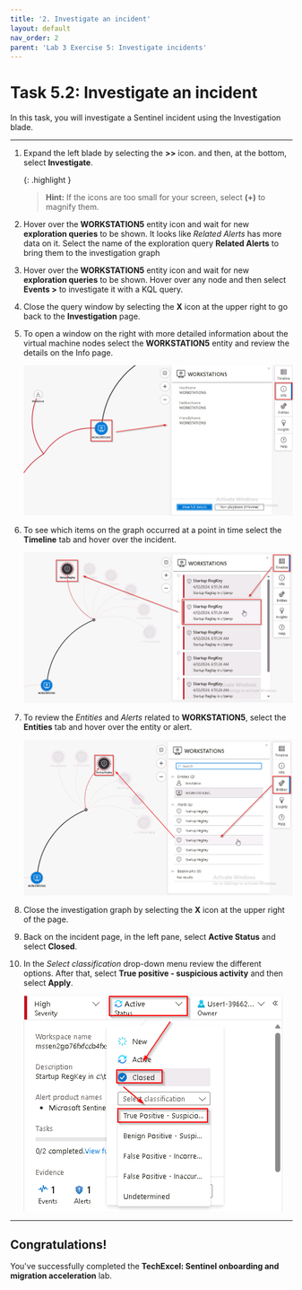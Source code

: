 ```yaml
---
title: '2. Investigate an incident'
layout: default
nav_order: 2
parent: 'Lab 3 Exercise 5: Investigate incidents'
---
```


# Task 5.2: Investigate an incident

In this task, you will investigate a Sentinel incident using the Investigation blade.

---

1.  Expand the left blade by selecting the **>>** icon. and then, at the bottom, select **Investigate**.

    {: .highlight }
    > **Hint:** If the icons are too small for your screen, select **(+)** to magnify them.

1.  Hover over the **WORKSTATION5** entity icon and wait for new **exploration queries** to be shown. It looks like *Related Alerts* has more data on it. Select the name of the exploration query **Related Alerts** to bring them to the investigation graph 

1.  Hover over the **WORKSTATION5** entity icon and wait for new **exploration queries** to be shown. Hover over any node and then select **Events >** to investigate it with a KQL query.

1.  Close the query window by selecting the **X** icon at the upper right to go back to the **Investigation** page.

1.  To open a window on the right with more detailed information about the virtual machine nodes select the **WORKSTATION5** entity and review the details on the Info page.

    ![investigation_workstation5_node_info.png](../media/investigation_workstation5_node_info.png)

1.  To see which items on the graph occurred at a point in time select the **Timeline** tab and hover over the incident.

    ![investigation_timeline.png](../media/investigation_timeline.png)

1.  To review the *Entities* and *Alerts* related to **WORKSTATION5**, select the **Entities** tab and hover over the entity or alert.

    ![investigation_entities.png](../media/investigation_entities.png)

1.  Close the investigation graph by selecting the **X** icon at the upper right of the page.

1.  Back on the incident page, in the left pane, select **Active Status** and select **Closed**. 

1.  In the *Select classification* drop-down menu review the different options. After that, select **True positive - suspicious activity** and then select **Apply**.

    ![incident_status_closed.png](../media/incident_status_closed.png)

---

## Congratulations!
You've successfully completed the **TechExcel: Sentinel onboarding and migration acceleration** lab.
